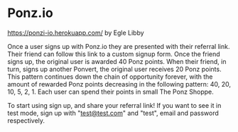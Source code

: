 # Ponz.io
https://ponzi-io.herokuapp.com/
by Egle Libby

Once a user signs up with Ponz.io they are presented with their referral link. Their friend can follow this link to a custom signup form. Once the friend signs up, the original user is awarded 40 Ponz points. When their friend, in turn, signs up another Ponvert, the original user receives 20 Ponz points. This pattern continues down the chain of opportunity forever, with the amount of rewarded Ponz points decreasing in the following pattern: 40, 20, 10, 5, 2, 1.
Each user can spend their points in small The Ponz Shoppe.

To start using sign up, and share your referral link! If you want to see it in test mode, sign up with "test@test.com" and "test", email and password respectively. 
